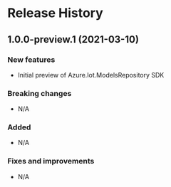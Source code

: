 # Release History

## 1.0.0-preview.1 (2021-03-10)

### New features

- Initial preview of Azure.Iot.ModelsRepository SDK

### Breaking changes

- N/A

### Added

- N/A

### Fixes and improvements

- N/A

